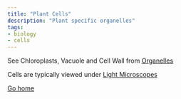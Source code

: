 ```yaml
---
title: "Plant Cells"
description: "Plant specific organelles"
tags:
- biology
- cells
---
```


See Chloroplasts, Vacuole and Cell Wall from [Organelles](sixth/Biology/Cells/Organelles)

Cells are typically viewed under [Light Microscopes](sixth/Biology/Cells/UsingALightMicroscope)

[Go home](/)